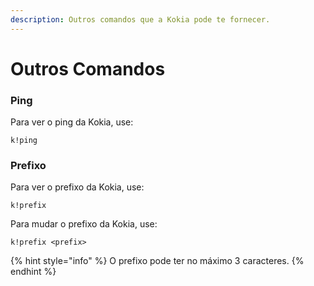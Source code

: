 ```yaml
---
description: Outros comandos que a Kokia pode te fornecer.
---
```


# Outros Comandos

### Ping

Para ver o ping da Kokia, use:

```text
k!ping
```

### Prefixo

Para ver o prefixo da Kokia, use:

```text
k!prefix
```

Para mudar o prefixo da Kokia, use:

```text
k!prefix <prefix>
```

{% hint style="info" %}
O prefixo pode ter no máximo 3 caracteres.
{% endhint %}

